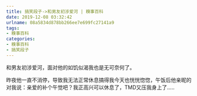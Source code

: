 ```yaml
---
title: 搞笑段子->和男友初涉爱河 | 糗事百科
date: 2019-12-08 03:32:42
urlname: 08a5834d878bb266ee7e699fc27141a9
tags: 
- 糗事百科
categories:
- 糗事百科
- 搞笑段子
---
```

和男友初涉爱河，面对他的如饥似渴我也是无可奈何了。

昨夜他一直不消停，导致我无法正常休息搞得我今天也恍恍惚惚，午饭后他亲昵的对我说：亲爱的补个午觉吧？我正高兴可以休息了，TMD又压我身上了.....


